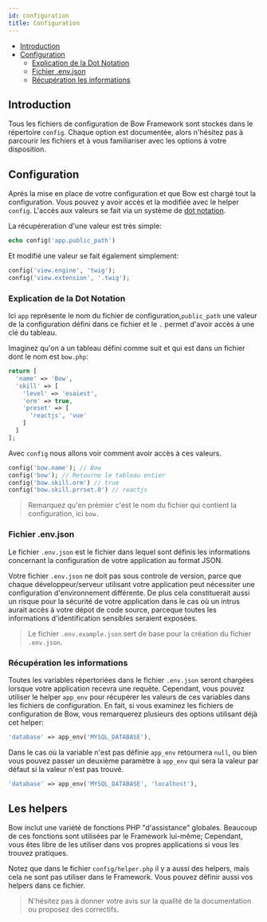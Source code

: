 ```yaml
---
id: configuration
title: Configuration
---
```


- [Introduction](#introduction)
- [Configuration](#configuration)
  - [Explication de la Dot Notation](#explication-de-la-dot-notation)
  - [Fichier .env.json](#fichier-env-json)
  - [Récupération les informations](#récupération-les-informations)

## Introduction

Tous les fichiers de configuration de Bow Framework sont stockés dans le répertoire `config`. Chaque option est documentée, alors n'hésitez pas à parcourir les fichiers et à vous familiariser avec les options à votre disposition.

## Configuration

Aprés la mise en place de votre configuration et que Bow est chargé tout la configuration. Vous pouvez y avoir accès et la modifiée avec le helper `config`. L'accès aux valeurs se fait via un système de [dot notation](#explication-de-la-dot-notation).

La récupéreration d'une valeur est très simple:

```php
echo config('app.public_path')
```

Et modifié une valeur se fait également simplement:

```php
config('view.engine', 'twig');
config('view.extension', '.twig');
```

### Explication de la Dot Notation

Ici `app` représente le nom du fichier de configuration,`public_path` une valeur de la configuration défini dans ce fichier et le `.` permet d'avoir accès à une clé du tableau.

Imaginez qu'on a un tableau défini comme suit et qui est dans un fichier dont le nom est `bow.php`:

```php
return [
  'name' => 'Bow',
  'skill' => [
    'level' => 'esaiest',
    'orm' => true,
    'preset' => [
      'reactjs', 'vue'
    ]
  ]
];
```

Avec `config` nous allons voir comment avoir accès à ces valeurs.

```php
config('bow.name'); // Bow
config('bow'); // Retourne le tableau entier
config('bow.skill.orm') // true
config('bow.skill.prrset.0') // reactjs
```

> Remarquez qu'en prémier c'est le nom du fichier qui contient la configuration, ici `bow.`

### Fichier .env.json

Le fichier `.env.json` est le fichier dans lequel sont définis les informations concernant la configuration de votre application au format JSON.

Votre fichier `.env.json` ne doit pas sous controle de version, parce que chaque développeur/serveur utilisant votre application peut nécessiter une configuration d'environnement différente. De plus cela constituerait aussi un risque pour la sécurité de votre application dans le cas où un intrus aurait accès à votre dépot de code source, parceque toutes les informations d'identification sensibles seraient exposées.

> Le fichier `.env.example.json` sert de base pour la création du fichier `.env.json`.

### Récupération les informations

Toutes les variables répertoriées dans le fichier `.env.json` seront chargées lorsque votre application recevra une requête. Cependant, vous pouvez utiliser le helper `app_env` pour récupérer les valeurs de ces variables dans les fichiers de configuration. En fait, si vous examinez les fichiers de configuration de Bow, vous remarquerez plusieurs des options utilisant déjà cet helper:

```php
'database' => app_env('MYSQL_DATABASE'),
```

Dans le cas où la variable n'est pas définie `app_env` retournera `null`, ou bien vous pouvez passer un deuxième paramètre à `app_env` qui sera la valeur par défaut si la valeur n'est pas trouvé.

```php
'database' => app_env('MYSQL_DATABASE', 'localhost'),
```

## Les helpers

Bow inclut une variété de fonctions PHP "d'assistance" globales. Beaucoup de ces fonctions sont utilisées par le Framework lui-même; Cependant, vous êtes libre de les utiliser dans vos propres applications si vous les trouvez pratiques.

Notez que dans le fichier `config/helper.php` il y a aussi des helpers, mais cela ne sont pas utiliser dans le Framework. Vous pouvez définir aussi vos helpers dans ce fichier.

> N'hésitez pas à donner votre avis sur la qualité de la documentation ou proposez des correctifs.
